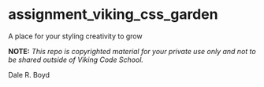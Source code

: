 assignment_viking_css_garden
============================

A place for your styling creativity to grow


**NOTE:** *This repo is copyrighted material for your private use only and not to be shared outside of Viking Code School.*

Dale R. Boyd